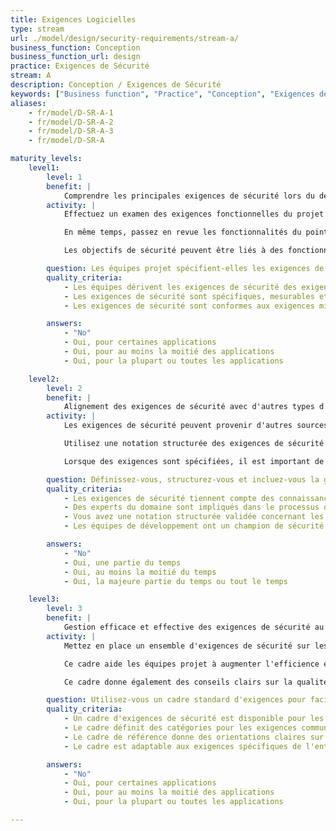 ```yaml
---
title: Exigences Logicielles
type: stream
url: ./model/design/security-requirements/stream-a/
business_function: Conception
business_function_url: design
practice: Exigences de Sécurité
stream: A
description: Conception / Exigences de Sécurité
keywords: ["Business function", "Practice", "Conception", "Exigences de Sécurité"]
aliases:
    - fr/model/D-SR-A-1
    - fr/model/D-SR-A-2
    - fr/model/D-SR-A-3
    - fr/model/D-SR-A

maturity_levels:
    level1:
        level: 1
        benefit: |
            Comprendre les principales exigences de sécurité lors du développement
        activity: |
            Effectuez un examen des exigences fonctionnelles du projet logiciel. Identifier les exigences de sécurité pertinentes (c.a.d. les attentes) pour cette fonctionnalité en raisonnant par rapport au niveau de confidentialité, d'intégrité ou de disponibilité souhaité du service ou des données apportées par le projet logiciel. Les exigences précisent l'objectif (p. ex. “Les données personnelles du processus d’enregistrement devraient être transférées et stockées de façon sécurisée”), mais pas le moyen réel pour atteindre cet objectif (p. ex., « utiliser TLSv1.2 pour un transfert sécurisé »).

            En même temps, passez en revue les fonctionnalités du point de vue de l'attaquant pour comprendre comment elles pourraient être détournées. De cette façon, vous pouvez identifier des exigences de protection supplémentaires pour le projet logiciel considéré.

            Les objectifs de sécurité peuvent être liés à des fonctionnalités de sécurité spécifiques que vous devez ajouter à l'application (p. ex., « Identifier l’utilisateur de l’application en tout temps ») ou à la qualité et au comportement global de l’application (p. ex., « Veiller à ce que les données personnelles soient correctement protégées en transit »), ce qui ne conduit pas nécessairement à de nouvelles fonctionnalités. Suivez les bonnes pratiques d'écriture des exigences de sécurité. Rendez-les spécifiques, mesurables, opérationnelles, pertinentes et bornées en durée (SMART). Faites attention à ne pas ajouter des exigences trop générales qui ne se rapporteraient pas à l’application considérée (par ex. L’application devrait apporter des protections contre le Top 10 de l’OWASP). Bien qu’elles puissent être vraies, elles n’apportent pas de valeur à la discussion.

        question: Les équipes projet spécifient-elles les exigences de sécurité durant le développement ?
        quality_criteria:
            - Les équipes dérivent les exigences de sécurité des exigences fonctionnelles et des préoccupations du client ou de l'organisation
            - Les exigences de sécurité sont spécifiques, mesurables et raisonnables
            - Les exigences de sécurité sont conformes aux exigences minimales organisationnelles

        answers:
            - "No"
            - Oui, pour certaines applications
            - Oui, pour au moins la moitié des applications
            - Oui, pour la plupart ou toutes les applications

    level2:
        level: 2
        benefit: |
            Alignement des exigences de sécurité avec d'autres types d'exigences
        activity: |
            Les exigences de sécurité peuvent provenir d'autres sources, y compris les politiques et la législation, les problèmes connus au sein de l'application, et les enseignements provenant des métriques et des retours de terrain. À ce niveau, une élicitation plus systématique des exigences de sécurité doit être obtenue en analysant différentes sources de ces exigences. Veiller à ce que ces sources fournissent des intrants appropriés pour faciliter l'élicitation des exigences. Par exemple, organisez des entretiens ou des séances de créativité (par exemple dans le cadre de la politique et de la législation), analysez les historiques des journaux ou des systèmes de vulnérabilité.

            Utilisez une notation structurée des exigences de sécurité à travers les applications et un formalisme approprié qui s'intègre bien à la façon dont vous spécifiez d'autres exigences (fonctionnelles) pour le projet. Cela peut signifier, par exemple, étendre les documents d'analyse, écrire des récits, etc.

            Lorsque des exigences sont spécifiées, il est important de s'assurer que ces exigences sont prises en compte lors du développement de produits. Mettez en place un mécanisme pour stimuler ou obliger les équipes projet à répondre à ces exigences dans le produit. Par exemple, annotez les exigences avec des priorités, ou influencez le traitement des exigences pour faire respecter un appétit de sécurité suffisant (tout en respectant l'équilibre avec les autres exigences non fonctionnelles).

        question: Définissez-vous, structurez-vous et incluez-vous la gestion des priorités dans les artefacts du processus de collecte des exigences de sécurité?
        quality_criteria:
            - Les exigences de sécurité tiennent compte des connaissances spécifiques au domaine lors de l'application des politiques et des orientations au développement de produits
            - Des experts du domaine sont impliqués dans le processus de définition des exigences
            - Vous avez une notation structurée validée concernant les exigences de sécurité
            - Les équipes de développement ont un champion de sécurité dédié à l'examen des exigences et des résultats en matière de sécurité

        answers:
            - "No"
            - Oui, une partie du temps
            - Oui, au moins la moitié du temps
            - Oui, la majeure partie du temps ou tout le temps

    level3:
        level: 3
        benefit: |
            Gestion efficace et effective des exigences de sécurité au sein de votre organisation
        activity: |
            Mettez en place un ensemble d'exigences de sécurité sur lesquelles les projets pourront s'appuyer pour établir une liste d'exigences appropriées et exhaustives. Cet ensemble prend en compte les différents types d'exigences et les différentes sources d'exigences. Il devrait être en phase avec les habitudes et la culture organisationnelles, et devrait fournir une méthodologie et une orientation efficaces dans l'élicitation et la création des exigences.

            Ce cadre aide les équipes projet à augmenter l'efficience et l'efficacité de l'ingénierie des exigences. Il peut fournir une catégorisation des exigences courantes et un certain nombre d'exigences réutilisables. Rappelez-vous que, même si la copie mécanique est inefficace, le fait d'avoir de potentielles exigences pertinentes comme support est souvent productif.

            Ce cadre donne également des conseils clairs sur la qualité des exigences et formalise la façon de les décrire. Pour les récits, par exemple, des conseils concrets peuvent permettre de décrire les critères de réussite, de définir les critères de départ, de formaliser les récits et les critères d'acceptation.

        question: Utilisez-vous un cadre standard d'exigences pour faciliter la clarification des exigences de sécurité?
        quality_criteria:
            - Un cadre d'exigences de sécurité est disponible pour les équipes de projet
            - Le cadre définit des catégories pour les exigences communes et les exigences basées sur des normes
            - Le cadre de référence donne des orientations claires sur la qualité des exigences et sur la façon de les décrire
            - Le cadre est adaptable aux exigences spécifiques de l'entreprise

        answers:
            - "No"
            - Oui, pour certaines applications
            - Oui, pour au moins la moitié des applications
            - Oui, pour la plupart ou toutes les applications

---
```

